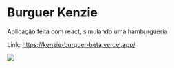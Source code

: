 # Burguer Kenzie

Aplicação feita com react, simulando uma hamburgueria

Link: https://kenzie-burguer-beta.vercel.app/

<img src="https://res.cloudinary.com/dqqw3fvn2/image/upload/v1664310812/demo_oh4lnl.png" />
